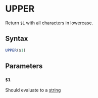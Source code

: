 # UPPER
Return `$1` with all characters in lowercase.

## Syntax
```SQL
UPPER($1)
```

## Parameters

### `$1`
Should evaluate to a [string](./other/types.md#text)
